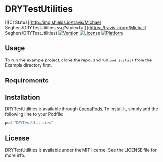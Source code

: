 # DRYTestUtilities

[![CI Status](http://img.shields.io/travis/Michael Seghers/DRYTestUtilities.svg?style=flat)](https://travis-ci.org/Michael Seghers/DRYTestUtilities)
[![Version](https://img.shields.io/cocoapods/v/DRYTestUtilities.svg?style=flat)](http://cocoapods.org/pods/DRYTestUtilities)
[![License](https://img.shields.io/cocoapods/l/DRYTestUtilities.svg?style=flat)](http://cocoapods.org/pods/DRYTestUtilities)
[![Platform](https://img.shields.io/cocoapods/p/DRYTestUtilities.svg?style=flat)](http://cocoapods.org/pods/DRYTestUtilities)

## Usage

To run the example project, clone the repo, and run `pod install` from the Example directory first.

## Requirements

## Installation

DRYTestUtilities is available through [CocoaPods](http://cocoapods.org). To install
it, simply add the following line to your Podfile:

```ruby
pod "DRYTestUtilities"
```

## License

DRYTestUtilities is available under the MIT license. See the LICENSE file for more info.
